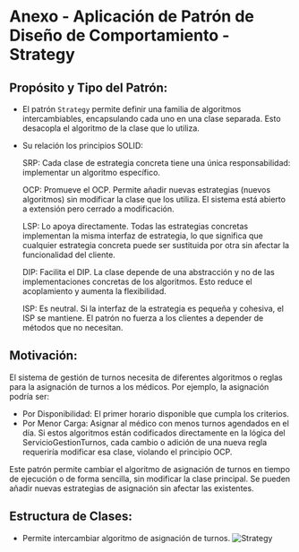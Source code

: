 # Anexo - Aplicación de Patrón de Diseño de Comportamiento - Strategy

## Propósito y Tipo del Patrón:

- El patrón `Strategy` permite definir una familia de algoritmos intercambiables, encapsulando cada uno en una clase separada. Esto desacopla el algoritmo de la clase que lo utiliza.

- Su relación los principios SOLID:

  SRP: Cada clase de estrategia concreta tiene una única responsabilidad: implementar un algoritmo específico.
  
  OCP: Promueve el OCP. Permite añadir nuevas estrategias (nuevos algoritmos) sin modificar la clase que los utiliza. El sistema está abierto a extensión pero cerrado a modificación.
  
  LSP: Lo apoya directamente. Todas las estrategias concretas implementan la misma interfaz de estrategia, lo que significa que cualquier estrategia concreta puede ser sustituida por otra sin afectar la funcionalidad del cliente.
  
  DIP: Facilita el DIP. La clase depende de una abstracción y no de las implementaciones concretas de los algoritmos. Esto reduce el acoplamiento y aumenta la flexibilidad.
  
  ISP: Es neutral. Si la interfaz de la estrategia es pequeña y cohesiva, el ISP se mantiene. El patrón no fuerza a los clientes a depender de métodos que no necesitan.

## Motivación:
El sistema de gestión de turnos necesita de diferentes algoritmos o reglas para la asignación de turnos a los médicos. Por ejemplo, la asignación podría ser:
* Por Disponibilidad: El primer horario disponible que cumpla los criterios.
* Por Menor Carga: Asignar al médico con menos turnos agendados en el día.
Si estos algoritmos están codificados directamente en la lógica del ServicioGestionTurnos, cada cambio o adición de una nueva regla requeriría modificar esa clase, violando el principio OCP.

Este patrón permite cambiar el algoritmo de asignación de turnos en tiempo de ejecución o de forma sencilla, sin modificar la clase principal. Se pueden añadir nuevas estrategias de asignación sin afectar las existentes.

## Estructura de Clases:

- Permite intercambiar algoritmo de asignación de turnos.
![Strategy](https://github.com/user-attachments/assets/33e51ff0-bdc6-4ea7-a2dd-bf5ffd91a8d2)
